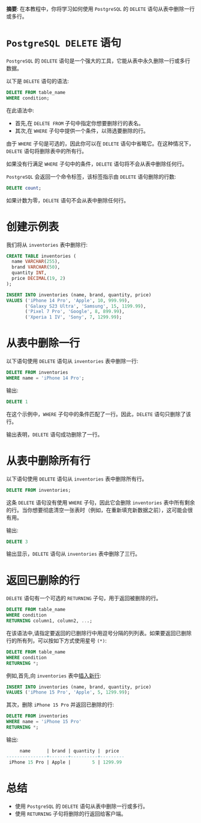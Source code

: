 **摘要**: 在本教程中，你将学习如何使用 `PostgreSQL` 的 `DELETE` 语句从表中删除一行或多行。

# `PostgreSQL DELETE` 语句

`PostgreSQL` 的 `DELETE` 语句是一个强大的工具，它能从表中永久删除一行或多行数据。

以下是 `DELETE` 语句的语法:

```sql
DELETE FROM table_name
WHERE condition;
```

在此语法中:

- 首先,在 `DELETE FROM` 子句中指定你想要删除行的表名。
- 其次,在 `WHERE` 子句中提供一个条件，以筛选要删除的行。

由于 `WHERE` 子句是可选的，因此你可以在 `DELETE` 语句中省略它。在这种情况下，`DELETE` 语句将删除表中的所有行。

如果没有行满足 `WHERE` 子句中的条件，`DELETE` 语句将不会从表中删除任何行。

`PostgreSQL` 会返回一个命令标签，该标签指示由 `DELETE` 语句删除的行数:

```sql
DELETE count;
```

如果计数为零，`DELETE` 语句不会从表中删除任何行。

# 创建示例表

我们将从 `inventories` 表中删除行:

```sql
CREATE TABLE inventories (
  name VARCHAR(255),
  brand VARCHAR(50),
  quantity INT,
  price DECIMAL(19, 2)
);

INSERT INTO inventories (name, brand, quantity, price)
VALUES ('iPhone 14 Pro', 'Apple', 10, 999.99),
       ('Galaxy S23 Ultra', 'Samsung', 15, 1199.99),
       ('Pixel 7 Pro', 'Google', 8, 899.99),
       ('Xperia 1 IV', 'Sony', 7, 1299.99);
```

# 从表中删除一行

以下语句使用 `DELETE` 语句从 `inventories` 表中删除一行:

```sql
DELETE FROM inventories
WHERE name = 'iPhone 14 Pro';
```

输出:

```sql
DELETE 1
```

在这个示例中，`WHERE` 子句中的条件匹配了一行。因此，`DELETE` 语句只删除了该行。

输出表明，`DELETE` 语句成功删除了一行。

# 从表中删除所有行

以下语句使用 `DELETE` 语句从 `inventories` 表中删除所有行。

```sql
DELETE FROM inventories;
```

这条 `DELETE` 语句没有使用 `WHERE` 子句，因此它会删除 `inventories` 表中所有剩余的行。当你想要彻底清空一张表时（例如，在重新填充新数据之前），这可能会很有用。

输出:

```sql
DELETE 3
```

输出显示，`DELETE` 语句从 `inventories` 表中删除了三行。

# 返回已删除的行

`DELETE` 语句有一个可选的 `RETURNING` 子句，用于返回被删除的行。

```sql
DELETE FROM table_name
WHERE condition
RETURNING column1, column2, ...;
```

在该语法中,请指定要返回的已删除行中用逗号分隔的列列表。如果要返回已删除行的所有列，可以按如下方式使用星号 `(*)`:

```sql
DELETE FROM table_name
WHERE condition
RETURNING *;
```

例如,首先,向 `inventories` 表中[插入新行](../第1节-PostgreSQL入门/向表中插入数据.md):

```sql
INSERT INTO inventories (name, brand, quantity, price)
VALUES ('iPhone 15 Pro', 'Apple', 5, 1299.99);
```

其次，删除 `iPhone 15 Pro` 并返回已删除的行:

```sql
DELETE FROM inventories
WHERE name = 'iPhone 15 Pro'
RETURNING *;
```

输出:

```sql
     name      | brand | quantity |  price
---------------+-------+----------+---------
 iPhone 15 Pro | Apple |        5 | 1299.99
```

# 总结

- 使用 `PostgreSQL` 的 `DELETE` 语句从表中删除一行或多行。
- 使用 `RETURNING` 子句将删除的行返回给客户端。
